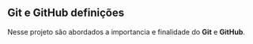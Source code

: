 ## Git e GitHub definições

Nesse projeto são abordados a importancia e finalidade do **Git** e **GitHub**.

